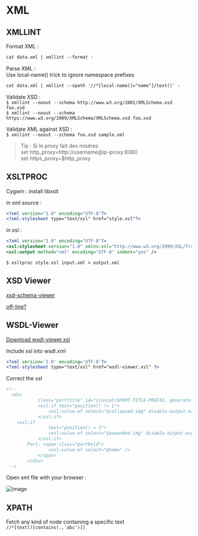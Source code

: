 # XML

## XMLLINT

Format XML :  
```xml
cat data.xml | xmllint --format -
```
Parse XML :  
Use local-name() trick to ignore namespace prefixes
```xml
cat data.xml | xmllint --xpath '//*[local-name()="name"]/text()' -
```
Validate XSD :  
`$ xmllint --noout --schema http://www.w3.org/2001/XMLSchema.xsd foo.xsd`  
`$ xmllint --noout --schema https://www.w3.org/2009/XMLSchema/XMLSchema.xsd foo.xsd`  

Validate XML against XSD :  
`$ xmllint --noout --schema foo.xsd sample.xml`  

> Tip : Si le proxy fait des misères  
> set http_proxy=http://username@ip-proxy:8080  
> set https_proxy=$http_proxy  

## XSLTPROC

Cygwin : install libxslt  

in xml source :  
```xml
<?xml version="1.0" encoding="UTF-8"?>
<?xml-stylesheet type="text/xsl" href="style.xsl"?>
```
in xsl :  
```xml
<?xml version="1.0" encoding="UTF-8"?>
<xsl:stylesheet version="1.0" xmlns:xsl="http://www.w3.org/1999/XSL/Transform" xmlns:xs="http://www.w3.org/2001/XMLSchema">
<xsl:output method="xml" encoding="UTF-8" indent="yes" />
```

`$ xsltproc style.xsl input.xml > output.xml`  


## XSD Viewer

[xsd-schema-viewer](https://github.com/peterraf/online-xsd-viewer)  

[off-line?](https://github.com/dgucc/sandbox/blob/main/tips/xsdviewer.html)  

## WSDL-Viewer

[Download wsdl-viewer.xsl](https://github.com/qvantel/wsdl-viewer/blob/master/wsdl-viewer.xsl)

Include xsl into wsdl.xml  

```xml
<?xml version='1.0' encoding='UTF-8'?>
<?xml-stylesheet type="text/xsl" href="wsdl-viewer.xsl" ?>
```
Correct the xsl 
```xml
<!--
  <div
			class="porttitle" id="{concat($PORT-TITLE-PREFIX, generate-id($port-type))}">
			<xsl:if test="position() != 1">
				<xsl:value-of select="$collapsed-img" disable-output-escaping="yes" />
			</xsl:if>
    <xsl:if
				test="position() = 1">
				<xsl:value-of select="$expanded-img" disable-output-escaping="yes" />
			</xsl:if>
		Port: <span class="portbold">
				<xsl:value-of select="@name" />
			</span>
		</div>
 -->
```
Open xml file with your browser :  

![image](https://github.com/user-attachments/assets/4704945d-eaa4-4d4d-9dc1-ac35082b1183)

## XPATH

Fetch any kind of node containing a specific text  
`//*[text()[contains(.,'abc')]]`  


